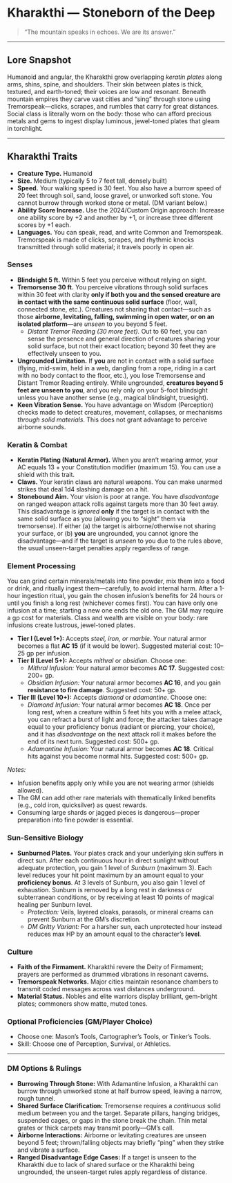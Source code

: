# Kharakthi — Stoneborn of the Deep
> “The mountain speaks in echoes. We are its answer.”

---

## Lore Snapshot
Humanoid and angular, the Kharakthi grow overlapping *keratin plates* along arms, shins, spine, and shoulders. Their skin between plates is thick, textured, and earth-toned; their voices are low and resonant. Beneath mountain empires they carve vast cities and “sing” through stone using Tremorspeak—clicks, scrapes, and rumbles that carry for great distances. Social class is literally worn on the body: those who can afford precious metals and gems to ingest display luminous, jewel-toned plates that gleam in torchlight.

---

## Kharakthi Traits
- **Creature Type.** Humanoid
- **Size.** Medium (typically 5 to 7 feet tall, densely built)
- **Speed.** Your walking speed is 30 feet. You also have a burrow speed of 20 feet through soil, sand, loose gravel, or unworked soft stone. You cannot burrow through worked stone or metal. (DM variant below.)
- **Ability Score Increase.** Use the 2024/Custom Origin approach: Increase one ability score by +2 and another by +1, or increase three different scores by +1 each.
- **Languages.** You can speak, read, and write Common and Tremorspeak. Tremorspeak is made of clicks, scrapes, and rhythmic knocks transmitted through solid material; it travels poorly in open air.

### Senses
- **Blindsight 5 ft.** Within 5 feet you perceive without relying on sight.
- **Tremorsense 30 ft.** You perceive vibrations through solid surfaces within 30 feet with clarity **only if both you and the sensed creature are in contact with the same continuous solid surface** (floor, wall, connected stone, etc.). Creatures not sharing that contact—such as those **airborne, levitating, falling, swimming in open water, or on an isolated platform**—are *unseen* to you beyond 5 feet.
  - *Distant Tremor Reading (30 more feet).* Out to 60 feet, you can sense the presence and general direction of creatures sharing your solid surface, but not their exact location; beyond 30 feet they are effectively unseen to you.
- **Ungrounded Limitation.** If **you** are not in contact with a solid surface (flying, mid-swim, held in a web, dangling from a rope, riding in a cart with no body contact to the floor, etc.), you lose Tremorsense and Distant Tremor Reading entirely. While ungrounded, **creatures beyond 5 feet are unseen to you**, and you rely only on your 5-foot blindsight unless you have another sense (e.g., magical blindsight, truesight).
- **Keen Vibration Sense.** You have advantage on Wisdom (Perception) checks made to detect creatures, movement, collapses, or mechanisms *through solid materials*. This does not grant advantage to perceive airborne sounds.

### Keratin & Combat
- **Keratin Plating (Natural Armor).** When you aren’t wearing armor, your AC equals 13 + your Constitution modifier (maximum 15). You can use a shield with this trait.
- **Claws.** Your keratin claws are natural weapons. You can make unarmed strikes that deal 1d4 slashing damage on a hit.
- **Stonebound Aim.** Your vision is poor at range. You have *disadvantage* on ranged weapon attack rolls against targets more than 30 feet away. This disadvantage is *ignored* **only** if the target is in contact with the same solid surface as you (allowing you to “sight” them via tremorsense). If either (a) the target is airborne/otherwise not sharing your surface, or (b) **you** are ungrounded, you cannot ignore the disadvantage—and if the target is *unseen* to you due to the rules above, the usual unseen-target penalties apply regardless of range.

### Element Processing
You can grind certain minerals/metals into fine powder, mix them into a food or drink, and ritually ingest them—carefully, to avoid internal harm. After a 1-hour ingestion ritual, you gain the chosen infusion’s benefits for 24 hours or until you finish a long rest (whichever comes first). You can have only one infusion at a time; starting a new one ends the old one. The GM may require a gp cost for materials. Class and wealth are visible on your body: rare infusions create lustrous, jewel-toned plates.

- **Tier I (Level 1+):** Accepts *steel, iron, or marble*. Your natural armor becomes a flat **AC 15** (if it would be lower). Suggested material cost: 10–25 gp per infusion.
- **Tier II (Level 5+):** Accepts *mithral* or *obsidian*. Choose one:
  - *Mithral Infusion:* Your natural armor becomes **AC 17**. Suggested cost: 200+ gp.
  - *Obsidian Infusion:* Your natural armor becomes **AC 16**, and you gain **resistance to fire damage**. Suggested cost: 50+ gp.
- **Tier III (Level 10+):** Accepts *diamond* or *adamantine*. Choose one:
  - *Diamond Infusion:* Your natural armor becomes **AC 18**. Once per long rest, when a creature within 5 feet hits you with a melee attack, you can refract a burst of light and force; the attacker takes damage equal to your proficiency bonus (radiant or piercing, your choice), and it has *disadvantage* on the next attack roll it makes before the end of its next turn. Suggested cost: 500+ gp.
  - *Adamantine Infusion:* Your natural armor becomes **AC 18**. Critical hits against you become normal hits. Suggested cost: 500+ gp.

*Notes:*
- Infusion benefits apply only while you are not wearing armor (shields allowed).
- The GM can add other rare materials with thematically linked benefits (e.g., cold iron, quicksilver) as quest rewards.
- Consuming large shards or jagged pieces is dangerous—proper preparation into fine powder is essential.

### Sun-Sensitive Biology
- **Sunburned Plates.** Your plates crack and your underlying skin suffers in direct sun. After each continuous hour in direct sunlight without adequate protection, you gain 1 level of *Sunburn* (maximum 3). Each level reduces your hit point maximum by an amount equal to your **proficiency bonus**. At 3 levels of Sunburn, you also gain 1 level of exhaustion. Sunburn is removed by a long rest in darkness or subterranean conditions, or by receiving at least 10 points of magical healing per Sunburn level.
  - *Protection:* Veils, layered cloaks, parasols, or mineral creams can prevent Sunburn at the GM’s discretion.
  - *DM Gritty Variant:* For a harsher sun, each unprotected hour instead reduces max HP by an amount equal to the character’s **level**.

### Culture
- **Faith of the Firmament.** Kharakthi revere the Deity of Firmament; prayers are performed as drummed vibrations in resonant caverns.
- **Tremorspeak Networks.** Major cities maintain resonance chambers to transmit coded messages across vast distances underground.
- **Material Status.** Nobles and elite warriors display brilliant, gem-bright plates; commoners show matte, muted tones.

### Optional Proficiencies (GM/Player Choice)
- Choose one: Mason’s Tools, Cartographer’s Tools, or Tinker’s Tools.
- Skill: Choose one of Perception, Survival, or Athletics.

---

### DM Options & Rulings
- **Burrowing Through Stone:** With Adamantine Infusion, a Kharakthi can burrow through unworked stone at half burrow speed, leaving a narrow, rough tunnel.
- **Shared Surface Clarification:** Tremorsense requires a *continuous* solid medium between you and the target. Separate pillars, hanging bridges, suspended cages, or gaps in the stone break the chain. Thin metal grates or thick carpets may transmit poorly—GM’s call.
- **Airborne Interactions:** Airborne or levitating creatures are unseen beyond 5 feet; thrown/falling objects may briefly “ping” when they strike and vibrate a surface.
- **Ranged Disadvantage Edge Cases:** If a target is unseen to the Kharakthi due to lack of shared surface or the Kharakthi being ungrounded, the unseen-target rules apply regardless of distance.
